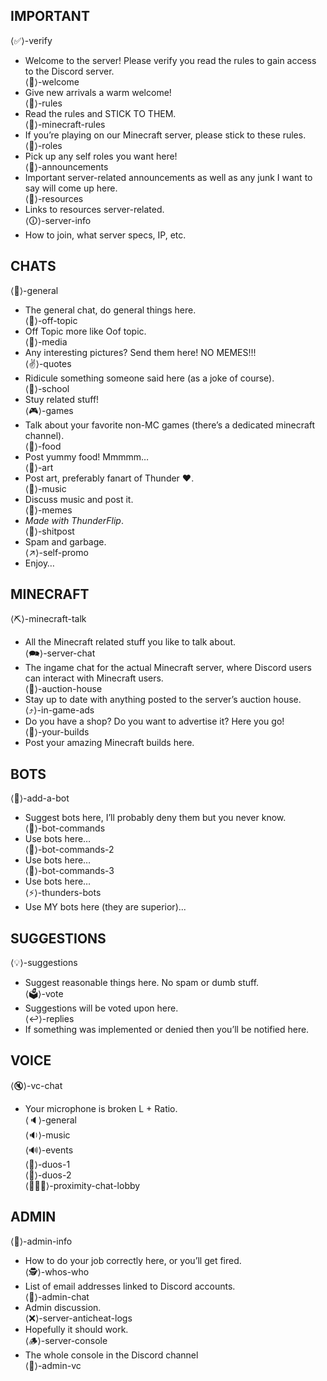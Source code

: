 ## IMPORTANT
⟨✅⟩-verify  
* Welcome to the server! Please verify you read the rules to gain access to the Discord server.  
⟨👋⟩-welcome  
* Give new arrivals a warm welcome!  
⟨📜⟩-rules  
* Read the rules and STICK TO THEM.  
⟨📜⟩-minecraft-rules  
* If you’re playing on our Minecraft server, please stick to these rules.  
⟨🌈⟩-roles  
* Pick up any self roles you want here!  
⟨📢⟩-announcements  
* Important server-related announcements as well as any junk I want to say will come up here.  
⟨🔗⟩-resources  
* Links to resources server-related.  
⟨🛈⟩-server-info  
* How to join, what server specs, IP, etc.  

## CHATS
⟨💬⟩-general  
* The general chat, do general things here.  
⟨💬⟩-off-topic  
* Off Topic more like Oof topic.  
⟨📙⟩-media  
* Any interesting pictures? Send them here! NO MEMES!!!  
⟨✌⟩-quotes  
* Ridicule something someone said here (as a joke of course).  
⟨🏫⟩-school  
* Stuy related stuff!  
⟨🎮⟩-games  
* Talk about your favorite non-MC games (there’s a dedicated minecraft channel).  
⟨🍕⟩-food  
* Post yummy food! Mmmmm…  
⟨🎨⟩-art  
* Post art, preferably fanart of Thunder ❤.  
⟨🎵⟩-music  
* Discuss music and post it.  
⟨🐸⟩-memes  
* <insert better channel description here> *Made with ThunderFlip*.  
⟨💩⟩-shitpost  
* Spam and garbage.  
⟨↗️⟩-self-promo  
* Enjoy…  

## MINECRAFT
⟨⛏️⟩-minecraft-talk  
* All the Minecraft related stuff you like to talk about.  
⟨🗪⟩-server-chat  
* The ingame chat for the actual Minecraft server, where Discord users can interact with Minecraft users.  
⟨🚩⟩-auction-house  
* Stay up to date with anything posted to the server’s auction house.  
⟨⤴️⟩-in-game-ads  
* Do you have a shop? Do you want to advertise it? Here you go!  
⟨🏢⟩-your-builds  
* Post your amazing Minecraft builds here.  

## BOTS
⟨👾⟩-add-a-bot   
* Suggest bots here, I’ll probably deny them but you never know.  
⟨🤖⟩-bot-commands  
* Use bots here…  
⟨🤖⟩-bot-commands-2  
* Use bots here…  
⟨🤖⟩-bot-commands-3  
* Use bots here…  
⟨⚡⟩-thunders-bots  
* Use MY bots here (they are superior)...  

## SUGGESTIONS
⟨💡⟩-suggestions  
* Suggest reasonable things here. No spam or dumb stuff.  
⟨🗳️⟩-vote  
* Suggestions will be voted upon here.  
⟨↩️⟩-replies  
* If something was implemented or denied then you’ll be notified here.  

## VOICE
⟨🔇⟩-vc-chat  
* Your microphone is broken L + Ratio.  
⟨🔈⟩-general  
⟨🔉⟩-music  
⟨🔊⟩-events  
⟨📯⟩-duos-1  
⟨🔔⟩-duos-2  
⟨🧑‍🤝‍🧑⟩-proximity-chat-lobby  

## ADMIN
⟨🔨⟩-admin-info  
* How to do your job correctly here, or you’ll get fired.  
⟨🕵️⟩-whos-who  
* List of email addresses linked to Discord accounts.  
⟨💬⟩-admin-chat  
* Admin discussion.  
⟨❌⟩-server-anticheat-logs  
* Hopefully it should work.  
⟨🪵⟩-server-console  
* The whole console in the Discord channel  
⟨📣⟩-admin-vc  



